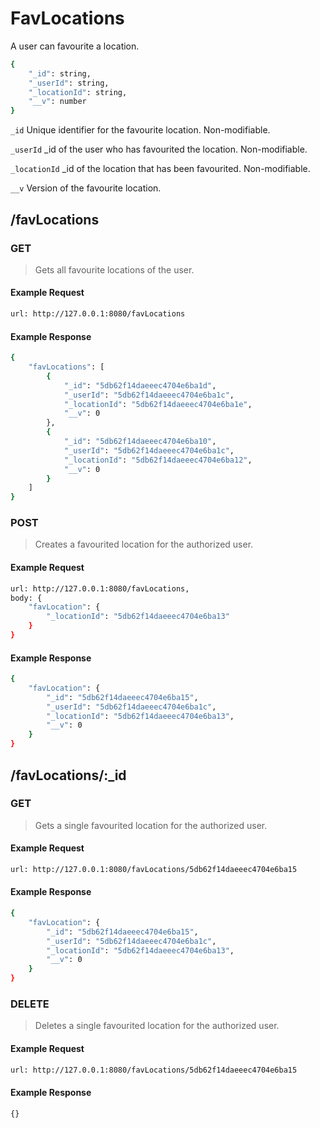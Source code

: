 # FavLocations

A user can favourite a location.

```sh
{
    "_id": string,
    "_userId": string,
    "_locationId": string,
    "__v": number
}
```

`_id` Unique identifier for the favourite location. Non-modifiable.

`_userId` _id of the user who has favourited the location. Non-modifiable.

`_locationId` _id of the location that has been favourited. Non-modifiable.

`__v` Version of the favourite location.

## /favLocations

### GET

> Gets all favourite locations of the user.

#### Example Request

```sh
url: http://127.0.0.1:8080/favLocations
```

#### Example Response

```sh
{
    "favLocations": [
        {
            "_id": "5db62f14daeeec4704e6ba1d",
            "_userId": "5db62f14daeeec4704e6ba1c",
            "_locationId": "5db62f14daeeec4704e6ba1e",
            "__v": 0
        },
        {
            "_id": "5db62f14daeeec4704e6ba10",
            "_userId": "5db62f14daeeec4704e6ba1c",
            "_locationId": "5db62f14daeeec4704e6ba12",
            "__v": 0
        }
    ]
}
```

### POST

> Creates a favourited location for the authorized user.

#### Example Request

```sh
url: http://127.0.0.1:8080/favLocations,
body: {
    "favLocation": {
        "_locationId": "5db62f14daeeec4704e6ba13"
    }
}
```

#### Example Response

```sh
{
    "favLocation": {
        "_id": "5db62f14daeeec4704e6ba15",
        "_userId": "5db62f14daeeec4704e6ba1c",
        "_locationId": "5db62f14daeeec4704e6ba13",
        "__v": 0
    }
}
```

## /favLocations/:_id

### GET

> Gets a single favourited location for the authorized user.

#### Example Request

```sh
url: http://127.0.0.1:8080/favLocations/5db62f14daeeec4704e6ba15
```

#### Example Response

```sh
{
    "favLocation": {
        "_id": "5db62f14daeeec4704e6ba15",
        "_userId": "5db62f14daeeec4704e6ba1c",
        "_locationId": "5db62f14daeeec4704e6ba13",
        "__v": 0
    }
}
```

### DELETE

> Deletes a single favourited location for the authorized user.

#### Example Request

```sh
url: http://127.0.0.1:8080/favLocations/5db62f14daeeec4704e6ba15
```

#### Example Response

```sh
{}
```